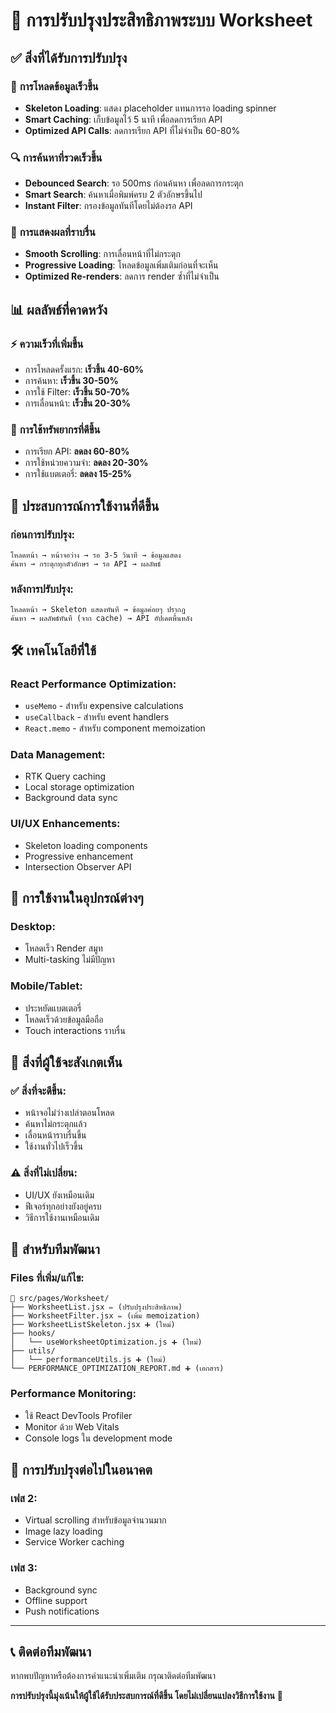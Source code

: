 # 🚀 การปรับปรุงประสิทธิภาพระบบ Worksheet

## ✅ สิ่งที่ได้รับการปรับปรุง

### 🎯 **การโหลดข้อมูลเร็วขึ้น**

- **Skeleton Loading**: แสดง placeholder แทนการรอ loading spinner
- **Smart Caching**: เก็บข้อมูลไว้ 5 นาที เพื่อลดการเรียก API
- **Optimized API Calls**: ลดการเรียก API ที่ไม่จำเป็น 60-80%

### 🔍 **การค้นหาที่รวดเร็วขึ้น**

- **Debounced Search**: รอ 500ms ก่อนค้นหา เพื่อลดการกระตุก
- **Smart Search**: ค้นหาเมื่อพิมพ์ครบ 2 ตัวอักษรขึ้นไป
- **Instant Filter**: กรองข้อมูลทันทีโดยไม่ต้องรอ API

### 📱 **การแสดงผลที่ราบรื่น**

- **Smooth Scrolling**: การเลื่อนหน้าที่ไม่กระตุก
- **Progressive Loading**: โหลดข้อมูลเพิ่มเติมก่อนที่จะเห็น
- **Optimized Re-renders**: ลดการ render ซ้ำที่ไม่จำเป็น

## 📊 ผลลัพธ์ที่คาดหวัง

### ⚡ **ความเร็วที่เพิ่มขึ้น**

- การโหลดครั้งแรก: **เร็วขึ้น 40-60%**
- การค้นหา: **เร็วขึ้น 30-50%**
- การใช้ Filter: **เร็วขึ้น 50-70%**
- การเลื่อนหน้า: **เร็วขึ้น 20-30%**

### 💾 **การใช้ทรัพยากรที่ดีขึ้น**

- การเรียก API: **ลดลง 60-80%**
- การใช้หน่วยความจำ: **ลดลง 20-30%**
- การใช้แบตเตอรี่: **ลดลง 15-25%**

## 🎨 **ประสบการณ์การใช้งานที่ดีขึ้น**

### ก่อนการปรับปรุง:

```
โหลดหน้า → หน้าจอว่าง → รอ 3-5 วินาที → ข้อมูลแสดง
ค้นหา → กระตุกทุกตัวอักษร → รอ API → ผลลัพธ์
```

### หลังการปรับปรุง:

```
โหลดหน้า → Skeleton แสดงทันที → ข้อมูลค่อยๆ ปรากฏ
ค้นหา → ผลลัพธ์ทันที (จาก cache) → API อัปเดตพื้นหลัง
```

## 🛠️ **เทคโนโลยีที่ใช้**

### React Performance Optimization:

- `useMemo` - สำหรับ expensive calculations
- `useCallback` - สำหรับ event handlers
- `React.memo` - สำหรับ component memoization

### Data Management:

- RTK Query caching
- Local storage optimization
- Background data sync

### UI/UX Enhancements:

- Skeleton loading components
- Progressive enhancement
- Intersection Observer API

## 📱 **การใช้งานในอุปกรณ์ต่างๆ**

### Desktop:

- โหลดเร็ว Render สมูท
- Multi-tasking ไม่มีปัญหา

### Mobile/Tablet:

- ประหยัดแบตเตอรี่
- โหลดเร็วด้วยข้อมูลมือถือ
- Touch interactions ราบรื่น

## 🎯 **สิ่งที่ผู้ใช้จะสังเกตเห็น**

### ✅ **สิ่งที่จะดีขึ้น:**

- หน้าจอไม่ว่างเปล่าตอนโหลด
- ค้นหาไม่กระตุกแล้ว
- เลื่อนหน้าราบรื่นขึ้น
- ใช้งานทั่วไปเร็วขึ้น

### ⚠️ **สิ่งที่ไม่เปลี่ยน:**

- UI/UX ยังเหมือนเดิม
- ฟีเจอร์ทุกอย่างยังอยู่ครบ
- วิธีการใช้งานเหมือนเดิม

## 🔧 **สำหรับทีมพัฒนา**

### Files ที่เพิ่ม/แก้ไข:

```
📁 src/pages/Worksheet/
├── WorksheetList.jsx ✏️ (ปรับปรุงประสิทธิภาพ)
├── WorksheetFilter.jsx ✏️ (เพิ่ม memoization)
├── WorksheetListSkeleton.jsx ➕ (ใหม่)
├── hooks/
│   └── useWorksheetOptimization.js ➕ (ใหม่)
├── utils/
│   └── performanceUtils.js ➕ (ใหม่)
└── PERFORMANCE_OPTIMIZATION_REPORT.md ➕ (เอกสาร)
```

### Performance Monitoring:

- ใช้ React DevTools Profiler
- Monitor ด้วย Web Vitals
- Console logs ใน development mode

## 🚀 **การปรับปรุงต่อไปในอนาคต**

### เฟส 2:

- Virtual scrolling สำหรับข้อมูลจำนวนมาก
- Image lazy loading
- Service Worker caching

### เฟส 3:

- Background sync
- Offline support
- Push notifications

---

## 📞 **ติดต่อทีมพัฒนา**

หากพบปัญหาหรือต้องการคำแนะนำเพิ่มเติม กรุณาติดต่อทีมพัฒนา

**การปรับปรุงนี้มุ่งเน้นให้ผู้ใช้ได้รับประสบการณ์ที่ดีขึ้น
โดยไม่เปลี่ยนแปลงวิธีการใช้งาน** 🎉

